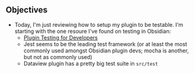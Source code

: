 ## Objectives
- Today, I'm just reviewing how to setup my plugin to be testable. I'm starting with the one resoure I've found on testing in Obsidian:
	- [Plugin Testing for Developers](https://www.youtube.com/watch?v=OviNyXnvi-o)
	- Jest seems to be the leading test framework (or at least the most commonly used amongst Obsidian plugin devs; mocha is another, but not as commonly used)
	- Dataview plugin has a pretty big test suite in `src/test`